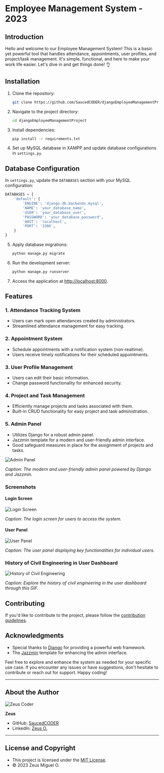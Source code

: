 # Employee Management System - 2023

## Introduction

Hello and welcome to our Employee Management System! This is a basic yet powerful tool that handles attendance, appointments, user profiles, and project/task management. It's simple, functional, and here to make your work life easier. Let's dive in and get things done! 👌

## Installation

1. Clone the repository:

    ```bash
    git clone https://github.com/SaucedCODER/djangoEmployeeManagementProject.git
    ```

2. Navigate to the project directory:

    ```bash
    cd djangoEmployeeManagementProject
    ```

3. Install dependencies:

    ```bash
    pip install -r requirements.txt
    ```

4. Set up MySQL database in XAMPP and update database configurations in `settings.py`.
 ## Database Configuration

In `settings.py`, update the `DATABASES` section with your MySQL configuration:

```python
DATABASES = {
    'default': {
        'ENGINE': 'django.db.backends.mysql',
        'NAME': 'your_database_name',
        'USER': 'your_database_user',
        'PASSWORD': 'your_database_password',
        'HOST': 'localhost',
        'PORT': '3306',
    }
}

```

5. Apply database migrations:

    ```bash
    python manage.py migrate
    ```

6. Run the development server:

    ```bash
    python manage.py runserver
    ```

7. Access the application at [http://localhost:8000](http://localhost:8000).

## Features

### 1. Attendance Tracking System

- Users can mark open attendances created by administrators.
- Streamlined attendance management for easy tracking.

### 2. Appointment System

- Schedule appointments with a notification system (non-realtime).
- Users receive timely notifications for their scheduled appointments.

### 3. User Profile Management

- Users can edit their basic information.
- Change password functionality for enhanced security.

### 4. Project and Task Management

- Efficiently manage projects and tasks associated with them.
- Built-in CRUD functionality for easy project and task administration.

### 5. Admin Panel

- Utilizes Django for a robust admin panel.
- Jazzmin template for a modern and user-friendly admin interface.
- Good safeguard measures in place for the assignment of projects and tasks.

![Admin Panel](screenshots/admin_panel.png)

*Caption: The modern and user-friendly admin panel powered by Django and Jazzmin.*

### Screenshots

#### Login Screen

![Login Screen](screenshots/login_screen.png)

*Caption: The login screen for users to access the system.*

#### User Panel

![User Panel](screenshots/user_panel.png)

*Caption: The user panel displaying key functionalities for individual users.*

### History of Civil Engineering in User Dashboard

![History of Civil Engineering](screenshots/gifhistory.gif)

*Caption: Explore the history of civil engineering in the user dashboard through this GIF.*

## Contributing

If you'd like to contribute to the project, please follow the [contribution guidelines](CONTRIBUTING.md).

## Acknowledgments

- Special thanks to [Django](https://www.djangoproject.com/) for providing a powerful web framework.
- The [Jazzmin](https://github.com/farridav/django-jazzmin) template for enhancing the admin interface.

Feel free to explore and enhance the system as needed for your specific use case. If you encounter any issues or have suggestions, don't hesitate to contribute or reach out for support. Happy coding!

---

## About the Author

![Zeus Coder](screenshots/myP.jpg)

**Zeus**

- GitHub: [SaucedCODER](https://github.com/SaucedCODER)
- LinkedIn: [Zeus O.](https://www.linkedin.com/in/zeus-miguel-orilla-958711264/)

---

## License and Copyright

- This project is licensed under the [MIT License](LICENSE).
- © 2023 Zeus Miguel O.
